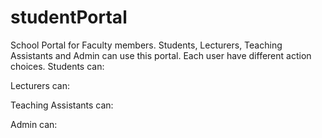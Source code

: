 # studentPortal
School Portal for Faculty members. 
Students, Lecturers, Teaching Assistants and Admin can use this portal.
Each user have different action choices.
Students can: 

Lecturers can:

Teaching Assistants can:

Admin can: